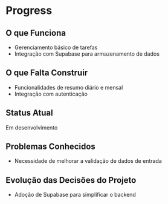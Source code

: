 # Progress

## O que Funciona
- Gerenciamento básico de tarefas
- Integração com Supabase para armazenamento de dados

## O que Falta Construir
- Funcionalidades de resumo diário e mensal
- Integração com autenticação

## Status Atual
Em desenvolvimento

## Problemas Conhecidos
- Necessidade de melhorar a validação de dados de entrada

## Evolução das Decisões do Projeto
- Adoção de Supabase para simplificar o backend

